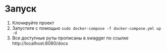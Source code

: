 # Запуск
1) Клонируйте проект
2) Запустите с помощью  ```sudo docker-compose -f docker-compose.yml up -d```
3) Все доступные руты прописаны в swagger по ссылке http://localhost:8080/docs
